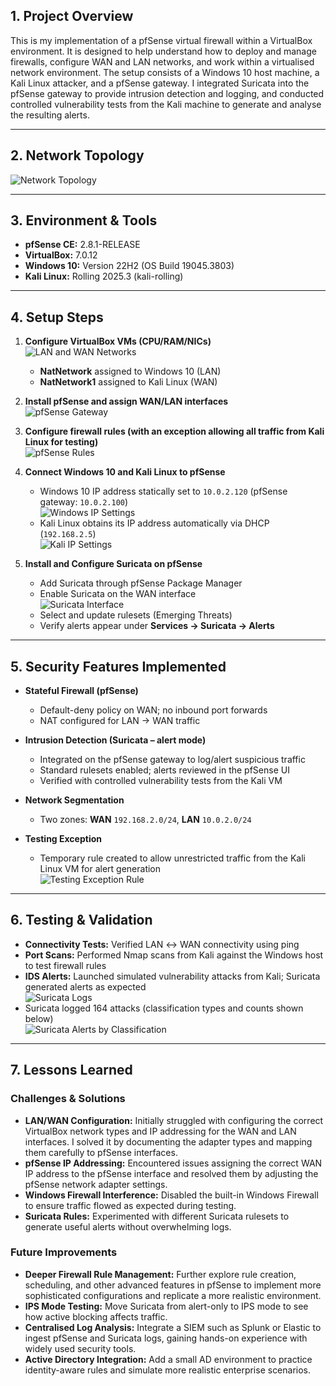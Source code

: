 ## 1. Project Overview

This is my implementation of a pfSense virtual firewall within a VirtualBox environment. It is designed to help understand how to deploy and manage firewalls, configure WAN and LAN networks, and work within a virtualised network environment. The setup consists of a Windows 10 host machine, a Kali Linux attacker, and a pfSense gateway. I integrated Suricata into the pfSense gateway to provide intrusion detection and logging, and conducted controlled vulnerability tests from the Kali machine to generate and analyse the resulting alerts.

---

## 2. Network Topology

![Network Topology](images/FP_Diagram_Final.png)

---

## 3. Environment & Tools

- **pfSense CE:** 2.8.1-RELEASE  
- **VirtualBox:** 7.0.12  
- **Windows 10:** Version 22H2 (OS Build 19045.3803)  
- **Kali Linux:** Rolling 2025.3 (kali-rolling)

---

## 4. Setup Steps

1. **Configure VirtualBox VMs (CPU/RAM/NICs)**  
   ![LAN and WAN Networks](images/LAN_WAN_Networks.png)  
   - **NatNetwork** assigned to Windows 10 (LAN)  
   - **NatNetwork1** assigned to Kali Linux (WAN)

2. **Install pfSense and assign WAN/LAN interfaces**  
   ![pfSense Gateway](images/pfSense_GW.png)

3. **Configure firewall rules (with an exception allowing all traffic from Kali Linux for testing)**  
   ![pfSense Rules](images/pfSense_Rules.png)

4. **Connect Windows 10 and Kali Linux to pfSense**  
   - Windows 10 IP address statically set to `10.0.2.120` (pfSense gateway: `10.0.2.100`)  
     ![Windows IP Settings](images/Windows_IP.png)  
   - Kali Linux obtains its IP address automatically via DHCP (`192.168.2.5`)  
     ![Kali IP Settings](images/Kali_IP.png)

5. **Install and Configure Suricata on pfSense**  
   - Add Suricata through pfSense Package Manager  
   - Enable Suricata on the WAN interface  
     ![Suricata Interface](images/Suricata_Interface.png)  
   - Select and update rulesets (Emerging Threats)  
   - Verify alerts appear under **Services → Suricata → Alerts**

---

## 5. Security Features Implemented

- **Stateful Firewall (pfSense)**
  - Default-deny policy on WAN; no inbound port forwards
  - NAT configured for LAN → WAN traffic

- **Intrusion Detection (Suricata – alert mode)**
  - Integrated on the pfSense gateway to log/alert suspicious traffic
  - Standard rulesets enabled; alerts reviewed in the pfSense UI
  - Verified with controlled vulnerability tests from the Kali VM

- **Network Segmentation**
  - Two zones: **WAN** `192.168.2.0/24`, **LAN** `10.0.2.0/24`

- **Testing Exception**
  - Temporary rule created to allow unrestricted traffic from the Kali Linux VM for alert generation  
    ![Testing Exception Rule](images/Exception_Rule.png)

---

## 6. Testing & Validation

- **Connectivity Tests:** Verified LAN ↔ WAN connectivity using ping  
- **Port Scans:** Performed Nmap scans from Kali against the Windows host to test firewall rules  
- **IDS Alerts:** Launched simulated vulnerability attacks from Kali; Suricata generated alerts as expected  
  ![Suricata Logs](images/Suricata_Logs.png)  
- Suricata logged 164 attacks (classification types and counts shown below)  
  ![Suricata Alerts by Classification](images/Suricata_Classification.png)

---

## 7. Lessons Learned

### Challenges & Solutions

- **LAN/WAN Configuration:** Initially struggled with configuring the correct VirtualBox network types and IP addressing for the WAN and LAN interfaces. I solved it by documenting the adapter types and mapping them carefully to pfSense interfaces.
- **pfSense IP Addressing:** Encountered issues assigning the correct WAN IP address to the pfSense interface and resolved them by adjusting the pfSense network adapter settings.
- **Windows Firewall Interference:** Disabled the built-in Windows Firewall to ensure traffic flowed as expected during testing.
- **Suricata Rules:** Experimented with different Suricata rulesets to generate useful alerts without overwhelming logs.

### Future Improvements

- **Deeper Firewall Rule Management:** Further explore rule creation, scheduling, and other advanced features in pfSense to implement more sophisticated configurations and replicate a more realistic environment.
- **IPS Mode Testing:** Move Suricata from alert-only to IPS mode to see how active blocking affects traffic.
- **Centralised Log Analysis:** Integrate a SIEM such as Splunk or Elastic to ingest pfSense and Suricata logs, gaining hands-on experience with widely used security tools.
- **Active Directory Integration:** Add a small AD environment to practice identity-aware rules and simulate more realistic enterprise scenarios.

